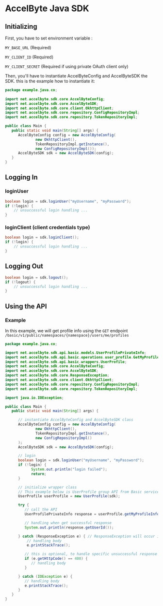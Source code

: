 # AccelByte Java SDK

## Initializing

First, you have to set environment variable :

`MY_BASE_URL` (Required)

`MY_CLIENT_ID` (Required)

`MY_CLIENT_SECRET` (Required if using private OAuth client only)

Then, you'll have to instantiate AccelByteConfig and AccelByteSDK the SDK. this is the example how to instantiate it:

```java
package example.java.co;
        
import net.accelbyte.sdk.core.AccelByteConfig;
import net.accelbyte.sdk.core.AccelByteSDK;
import net.accelbyte.sdk.core.client.OkhttpClient;
import net.accelbyte.sdk.core.repository.ConfigRepositoryImpl;
import net.accelbyte.sdk.core.repository.TokenRepositoryImpl;

public class Main {
   public static void main(String[] args) {
      AccelByteConfig config = new AccelByteConfig(
              new OkhttpClient(),
              TokenRepositoryImpl.getInstance(),
              new ConfigRepositoryImpl());
      AccelByteSDK sdk = new AccelByteSDK(config);
   }
}

```

## Logging In

### loginUser

```java
boolean login = sdk.loginUser("myUsername", "myPassword");
if (!login) {
    // unsuccessful login handling ...  
}
```


### loginClient (client credentials type)

```java
boolean login = sdk.loginClient();
if (!login) {
    // unsuccessful login handling ...  
}
```

## Logging Out
```java
boolean login = sdk.logout();
if (!logout) {
    // unsuccessful login handling ...
}
```

## Using the API

### Example

In this example, we will get profile info using the `GET` endpoint `/basic/v1/public/namespaces/{namespace}/users/me/profiles`

```java
package example.java.co;

import net.accelbyte.sdk.api.basic.models.UserProfilePrivateInfo;
import net.accelbyte.sdk.api.basic.operations.user_profile.GetMyProfileInfo;
import net.accelbyte.sdk.api.basic.wrappers.UserProfile;
import net.accelbyte.sdk.core.AccelByteConfig;
import net.accelbyte.sdk.core.AccelByteSDK;
import net.accelbyte.sdk.core.ResponseException;
import net.accelbyte.sdk.core.client.OkhttpClient;
import net.accelbyte.sdk.core.repository.ConfigRepositoryImpl;
import net.accelbyte.sdk.core.repository.TokenRepositoryImpl;

import java.io.IOException;

public class Main {
   public static void main(String[] args) {

      // instantiate AccelByteConfig and AccelByteSDK class
      AccelByteConfig config = new AccelByteConfig(
              new OkhttpClient(),
              TokenRepositoryImpl.getInstance(),
              new ConfigRepositoryImpl()
      );
      AccelByteSDK sdk = new AccelByteSDK(config);

      // login
      boolean login = sdk.loginUser("myUsername", "myPassword");
      if (!login) {
            System.out.println("login failed");
            return;
      }

      // initialize wrapper class
      // This example below is UserProfile group API from Basic service
      UserProfile userProfile = new UserProfile(sdk);

      try {
         // call the API
         UserProfilePrivateInfo response = userProfile.getMyProfileInfo(new GetMyProfileInfo("accelbyte"));

         // handling when get successful response
         System.out.println(response.getUserId());

      } catch (ResponseException e) { // ResponseException will occur if get unsuccessful response (e.g : 400, 401 etc)
          // handling body
          e.printStackTrace();

         // this is optional, to handle specific unsuccessful response code
         if (e.getHttpCode() == 400) {
            // handling body
         }

      } catch (IOException e) {
         // handling body
         e.printStackTrace();
      }
   }
}
